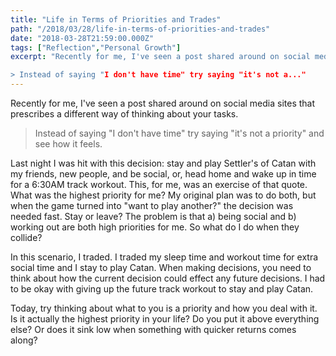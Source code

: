```yaml
---
title: "Life in Terms of Priorities and Trades"
path: "/2018/03/28/life-in-terms-of-priorities-and-trades"
date: "2018-03-28T21:59:00.000Z"
tags: ["Reflection","Personal Growth"]
excerpt: "Recently for me, I've seen a post shared around on social media sites that prescribes a different way of thinking about your tasks.

> Instead of saying "I don't have time" try saying "it's not a..."
---
```


Recently for me, I've seen a post shared around on social media sites that prescribes a different way of thinking about your tasks.

> Instead of saying "I don't have time" try saying "it's not a priority" and see how it feels.

Last night I was hit with this decision: stay and play Settler's of Catan with my friends, new people, and be social, or, head home and wake up in time for a 6:30AM track workout. This, for me, was an exercise of that quote. What was the highest priority for me? My original plan was to do both, but when the game turned into "want to play another?" the decision was needed fast. Stay or leave? The problem is that a) being social and b) working out are both high priorities for me. So what do I do when they collide?

In this scenario, I traded. I traded my sleep time and workout time for extra social time and I stay to play Catan. When making decisions, you need to think about how the current decision could effect any future decisions. I had to be okay with giving up the future track workout to stay and play Catan.

Today, try thinking about what to you is a priority and how you deal with it. Is it actually the highest priority in your life? Do you put it above everything else? Or does it sink low when something with quicker returns comes along?
